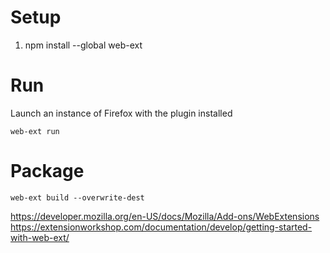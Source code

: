 # Setup
1. npm install --global web-ext  

# Run
Launch an instance of Firefox with the plugin installed 
```shell 
web-ext run
``` 

# Package
```shell
web-ext build --overwrite-dest
```

https://developer.mozilla.org/en-US/docs/Mozilla/Add-ons/WebExtensions
https://extensionworkshop.com/documentation/develop/getting-started-with-web-ext/
